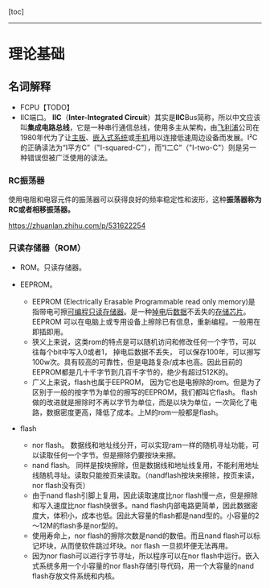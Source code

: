 [toc]

---

# 理论基础

## 名词解释

- FCPU【TODO】
- IIC端口。 **IIC**（**Inter-Integrated Circuit**）其实是**IIC**Bus简称，所以中文应该叫**集成电路总线**，它是一种串行通信总线，使用多主从架构，由[飞利浦](https://baike.baidu.com/item/飞利浦/14316?fromModule=lemma_inlink)公司在1980年代为了让[主板](https://baike.baidu.com/item/主板/104636?fromModule=lemma_inlink)、[嵌入式系统](https://baike.baidu.com/item/嵌入式系统/186978?fromModule=lemma_inlink)或[手机](https://baike.baidu.com/item/手机/6342?fromModule=lemma_inlink)用以连接低速周边设备而发展。I²C的正确读法为“I平方C”（"I-squared-C"），而“I二C”（"I-two-C"）则是另一种错误但被广泛使用的读法。 

### RC振荡器

 使用电阻和电容元件的振荡器可以获得良好的频率稳定性和波形，这种**振荡器称为RC或者相移振荡器。** 

https://zhuanlan.zhihu.com/p/531622254

### 只读存储器（ROM）

- ROM。只读存储器。

- EEPROM。

  - EEPROM (Electrically Erasable Programmable read only memory)是指带电可擦[可编程只读存储器](https://baike.baidu.com/item/可编程只读存储器/272820)。是一种[掉电](https://baike.baidu.com/item/掉电/8480542)后[数据](https://baike.baidu.com/item/数据/5947370)不丢失的[存储芯片](https://baike.baidu.com/item/存储芯片/5596657)。 EEPROM 可以在电脑上或专用设备上擦除已有信息，重新编程。一般用在即插即用。
  - 狭义上来说，这类rom的特点是可以随机访问和修改任何一个字节，可以往每个bit中写入0或者1， 掉电后数据不丢失， 可以保存100年，可以擦写100w次。具有较高的可靠性，但是电路复杂/成本也高。因此目前的EEPROM都是几十千字节到几百千字节的，绝少有超过512K的。 
  - 广义上来说，flash也属于EEPROM， 因为它也是电擦除的rom。但是为了区别于一般的按字节为单位的擦写的EEPROM，我们都叫它flash。 flash做的改进就是擦除时不再以字节为单位，而是以块为单位，一次简化了电路，数据密度更高，降低了成本。上M的rom一般都是flash。 

  

- flash
  - nor flash。 数据线和地址线分开，可以实现ram一样的随机寻址功能，可以读取任何一个字节。但是擦除仍要按块来擦。 
  - nand flash。 同样是按块擦除，但是数据线和地址线复用，不能利用地址线随机寻址。读取只能按页来读取。（nandflash按块来擦除，按页来读，nor flash没有页） 
  - 由于nand flash引脚上复用，因此读取速度比nor flash慢一点，但是擦除和写入速度比nor flash快很多。nand flash内部电路更简单，因此数据密度大，体积小，成本也低。因此大容量的flash都是nand型的。小容量的2～12M的flash多是nor型的。
  - 使用寿命上，nor flash的擦除次数是nand的数倍。而且nand flash可以标记坏块，从而使软件跳过坏块。nor flash 一旦损坏便无法再用。
  - 因为nor flash可以进行字节寻址，所以程序可以在nor flash中运行。嵌入式系统多用一个小容量的nor flash存储引导代码，用一个大容量的nand flash存放文件系统和内核。